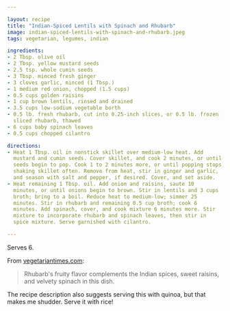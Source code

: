 ```yaml
---

layout: recipe
title: "Indian-Spiced Lentils with Spinach and Rhubarb"
image: indian-spiced-lentils-with-spinach-and-rhubarb.jpeg
tags: vegetarian, legumes, indian

ingredients:
- 2 Tbsp. olive oil
- 2 Tbsp. yellow mustard seeds
- 2.5 tsp. whole cumin seeds
- 3 Tbsp. minced fresh ginger
- 3 cloves garlic, minced (1 Tbsp.)
- 1 medium red onion, chopped (1.5 cups)
- 0.5 cups golden raisins
- 1 cup brown lentils, rinsed and drained
- 3.5 cups low-sodium vegetable borth
- 0.5 lb. fresh rhubarb, cut into 0.25-inch slices, or 0.5 lb. frozen
  sliced rhubarb, thawed
- 6 cups baby spinach leaves
- 0.5 cups chopped cilantro

directions:
- Heat 1 Tbsp. oil in nonstick skillet over medium-low heat. Add
  mustard and cumin seeds. Cover skillet, and cook 2 minutes, or until
  seeds begin to pop. Cook 1 to 2 minutes more, or until popping stops,
  shaking skillet often. Remove from heat, stir in ginger and garlic,
  and season with salt and pepper, if desired. Cover, and set aside.
- Heat remaining 1 Tbsp. oil. Add onion and raisins, saute 10
  minutes, or until onions begin to brown. Stir in lentils and 3 cups
  broth; bring to a boil. Reduce heat to medium-low; simmer 25
  minutes. Stir in rhubarb and remaining 0.5 cup broth; cook 6
  minutes. Add spinach, cover, and cook mixture 6 minutes more. Stir
  mixture to incorporate rhubarb and spinach leaves, then stir in
  spice mixture. Serve garnished with cilantro.

---
```


Serves 6.

From [vegetariantimes.com](https://vegetariantimes.com):

> Rhubarb's fruity flavor complements the Indian spices, sweet
> raisins, and velvety spinach in this dish.

The recipe description also suggests serving this with quinoa, but
that makes me shudder. Serve it with rice!
